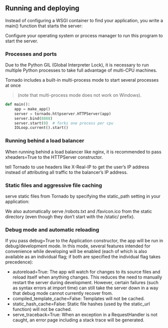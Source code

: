 ## Running and deploying

Instead of configuring a WSGI container to find your application, you write a main() function that starts the server:

Configure your operating system or process manager to run this program to start the server. 

###  Processes and ports

Due to the Python GIL (Global Interpreter Lock), it is necessary to run multiple Python processes to take full advantage of multi-CPU machines. 

Tornado includes a built-in multi-process mode to start several processes at once 
> (note that multi-process mode does not work on Windows). 

```python
def main():
    app = make_app()
    server = tornado.httpserver.HTTPServer(app)
    server.bind(8888)
    server.start(0)  # forks one process per cpu
    IOLoop.current().start()
```

### Running behind a load balancer

When running behind a load balancer like nginx, it is recommended to pass xheaders=True to the HTTPServer constructor. 

tell Tornado to use headers like X-Real-IP to get the user’s IP address instead of attributing all traffic to the balancer’s IP address.


### Static files and aggressive file caching

serve static files from Tornado by specifying the static_path setting in your application:

We also automatically serve /robots.txt and /favicon.ico from the static directory (even though they don’t start with the /static/ prefix).

### Debug mode and automatic reloading
If you pass debug=True to the Application constructor, the app will be run in debug/development mode. In this mode, several features intended for convenience while developing will be enabled (each of which is also available as an individual flag; if both are specified the individual flag takes precedence):

* autoreload=True: The app will watch for changes to its source files and reload itself when anything changes. This reduces the need to manually restart the server during development. However, certain failures (such as syntax errors at import time) can still take the server down in a way that debug mode cannot currently recover from.
* compiled_template_cache=False: Templates will not be cached.
* static_hash_cache=False: Static file hashes (used by the static_url function) will not be cached.
* serve_traceback=True: When an exception in a RequestHandler is not caught, an error page including a stack trace will be generated.